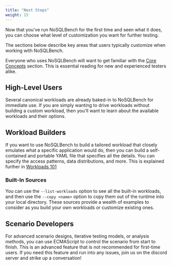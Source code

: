 ```yaml
---
title: "Next Steps"
weight: 15
---
```


Now that you've run NoSQLBench for the first time and seen what it does, you can choose what level
of customization you want for further testing.

The sections below describe key areas that users typically customize when working with NoSQLBench.

Everyone who uses NoSQLBench will want to get familiar with the
[Core Concepts](/../nosqlbench/core-concepts)
section. This is essential reading for new and experienced testers alike.

## High-Level Users

Several canonical workloads are already baked-in to NoSQLBench for immediate use. If you are simply
wanting to drive workloads without building a custom workload, then you'll want to learn about 
the available workloads and their options.

## Workload Builders

If you want to use NoSQLBench to build a tailored workload that closely emulates what a specific
application would do, then you can build a self-contained and portable YAML file that specifies all 
the details. You can specify the access patterns, data distributions, and more. This is 
explained further in [Workloads 101](/../workloads_101)

### Built-In Sources

You can use the `--list-workloads` option to see all the built-in workloads, and then use the 
`--copy <name>` option to copy them out of the runtime into your local directory.
These sources provide a wealth of examples to consider as you build your own workloads or customize
existing ones.

## Scenario Developers

For advanced scenario designs, iterative testing models, or analysis methods, you can use ECMAScript
to control the scenario from start to finish. This is an advanced feature that is not recommended
for first-time users. If you need this feature and run into any issues, join us on the discord 
server and strike up a conversation!
